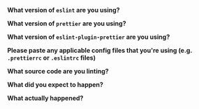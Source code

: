 <!-- If you're reporting a bug, please provide the following information to make it easier to triage your issue. If you don't provide this information, your issue may be closed. If a question isn't applicable to your report, feel free to skip it/delete it. -->

**What version of `eslint` are you using?**

**What version of `prettier` are you using?**

**What version of `eslint-plugin-prettier` are you using?**

**Please paste any applicable config files that you're using (e.g. `.prettierrc` or `.eslintrc` files)**

**What source code are you linting?**

**What did you expect to happen?**

**What actually happened?**
